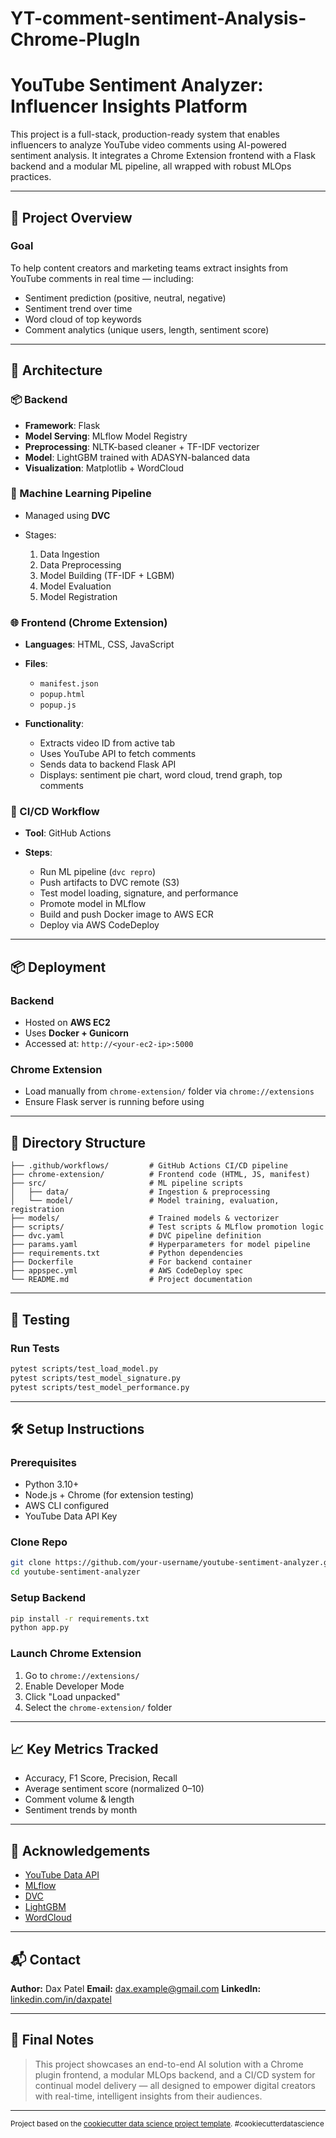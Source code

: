 YT-comment-sentiment-Analysis-Chrome-PlugIn
==============================

# YouTube Sentiment Analyzer: Influencer Insights Platform

This project is a full-stack, production-ready system that enables influencers to analyze YouTube video comments using AI-powered sentiment analysis. It integrates a Chrome Extension frontend with a Flask backend and a modular ML pipeline, all wrapped with robust MLOps practices.

---

## 🚀 Project Overview

### Goal

To help content creators and marketing teams extract insights from YouTube comments in real time — including:

* Sentiment prediction (positive, neutral, negative)
* Sentiment trend over time
* Word cloud of top keywords
* Comment analytics (unique users, length, sentiment score)

---

## 🧱 Architecture

### 📦 Backend

* **Framework**: Flask
* **Model Serving**: MLflow Model Registry
* **Preprocessing**: NLTK-based cleaner + TF-IDF vectorizer
* **Model**: LightGBM trained with ADASYN-balanced data
* **Visualization**: Matplotlib + WordCloud

### 🧠 Machine Learning Pipeline

* Managed using **DVC**
* Stages:

  1. Data Ingestion
  2. Data Preprocessing
  3. Model Building (TF-IDF + LGBM)
  4. Model Evaluation
  5. Model Registration

### 🌐 Frontend (Chrome Extension)

* **Languages**: HTML, CSS, JavaScript
* **Files**:

  * `manifest.json`
  * `popup.html`
  * `popup.js`
* **Functionality**:

  * Extracts video ID from active tab
  * Uses YouTube API to fetch comments
  * Sends data to backend Flask API
  * Displays: sentiment pie chart, word cloud, trend graph, top comments

### 🔁 CI/CD Workflow

* **Tool**: GitHub Actions
* **Steps**:

  * Run ML pipeline (`dvc repro`)
  * Push artifacts to DVC remote (S3)
  * Test model loading, signature, and performance
  * Promote model in MLflow
  * Build and push Docker image to AWS ECR
  * Deploy via AWS CodeDeploy

---

## 📦 Deployment

### Backend

* Hosted on **AWS EC2**
* Uses **Docker + Gunicorn**
* Accessed at: `http://<your-ec2-ip>:5000`

### Chrome Extension

* Load manually from `chrome-extension/` folder via `chrome://extensions`
* Ensure Flask server is running before using

---

## 📂 Directory Structure

```
├── .github/workflows/         # GitHub Actions CI/CD pipeline
├── chrome-extension/          # Frontend code (HTML, JS, manifest)
├── src/                       # ML pipeline scripts
│   ├── data/                  # Ingestion & preprocessing
│   └── model/                 # Model training, evaluation, registration
├── models/                    # Trained models & vectorizer
├── scripts/                   # Test scripts & MLflow promotion logic
├── dvc.yaml                   # DVC pipeline definition
├── params.yaml                # Hyperparameters for model pipeline
├── requirements.txt           # Python dependencies
├── Dockerfile                 # For backend container
├── appspec.yml                # AWS CodeDeploy spec
└── README.md                  # Project documentation
```

---

## 🧪 Testing

### Run Tests

```bash
pytest scripts/test_load_model.py
pytest scripts/test_model_signature.py
pytest scripts/test_model_performance.py
```

---

## 🛠️ Setup Instructions

### Prerequisites

* Python 3.10+
* Node.js + Chrome (for extension testing)
* AWS CLI configured
* YouTube Data API Key

### Clone Repo

```bash
git clone https://github.com/your-username/youtube-sentiment-analyzer.git
cd youtube-sentiment-analyzer
```

### Setup Backend

```bash
pip install -r requirements.txt
python app.py
```

### Launch Chrome Extension

1. Go to `chrome://extensions/`
2. Enable Developer Mode
3. Click "Load unpacked"
4. Select the `chrome-extension/` folder

---

## 📈 Key Metrics Tracked

* Accuracy, F1 Score, Precision, Recall
* Average sentiment score (normalized 0–10)
* Comment volume & length
* Sentiment trends by month

---

## 🙌 Acknowledgements

* [YouTube Data API](https://developers.google.com/youtube/v3)
* [MLflow](https://mlflow.org/)
* [DVC](https://dvc.org/)
* [LightGBM](https://lightgbm.readthedocs.io/)
* [WordCloud](https://github.com/amueller/word_cloud)

---

## 📬 Contact

**Author:** Dax Patel
**Email:** [dax.example@gmail.com](mailto:dax.example@gmail.com)
**LinkedIn:** [linkedin.com/in/daxpatel](https://linkedin.com/in/daxpatel)

---

## 🏁 Final Notes

> This project showcases an end-to-end AI solution with a Chrome plugin frontend, a modular MLOps backend, and a CI/CD system for continual model delivery — all designed to empower digital creators with real-time, intelligent insights from their audiences.





--------

<p><small>Project based on the <a target="_blank" href="https://drivendata.github.io/cookiecutter-data-science/">cookiecutter data science project template</a>. #cookiecutterdatascience</small></p>
